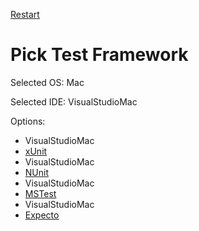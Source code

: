 <!--
GENERATED FILE - DO NOT EDIT
This file was generated by [MarkdownSnippets](https://github.com/SimonCropp/MarkdownSnippets).
Source File: /docs/mdsource/wiz/picktest_Mac_VisualStudioMac.source.md
To change this file edit the source file and then run MarkdownSnippets.
-->

[Restart](/docs/readme.md)

# Pick Test Framework

Selected OS: Mac

Selected IDE: VisualStudioMac

Options:
 * VisualStudioMac
 * [xUnit](result_Mac_VisualStudioMac_xUnit.md)
 * VisualStudioMac
 * [NUnit](result_Mac_VisualStudioMac_NUnit.md)
 * VisualStudioMac
 * [MSTest](result_Mac_VisualStudioMac_MSTest.md)
 * VisualStudioMac
 * [Expecto](result_Mac_VisualStudioMac_Expecto.md)
